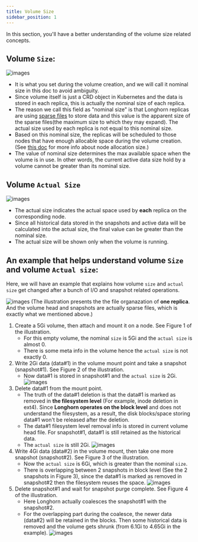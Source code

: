 ```yaml
---
title: Volume Size
sidebar_position: 1
---
```


In this section, you'll have a better understanding of the volume size related concepts.

## Volume `Size`:
![images](/img/screenshots/volumes-and-nodes/volume-size-nominal-size.png)
- It is what you set during the volume creation, and we will call it nominal size in this doc to avoid ambiguity.
- Since volume itself is just a CRD object in Kubernetes and the data is stored in each replica, this is actually the nominal size of each replica.
- The reason we call this field as "nominal size" is that Longhorn replicas are using [sparse files](https://wiki.archlinux.org/index.php/Sparse_file) to store data and this value is the apparent size of the sparse files(the maximum size to which they may expand). The actual size used by each replica is not equal to this nominal size.
- Based on this nominal size, the replicas will be scheduled to those nodes that have enough allocable space during the volume creation. (See [this doc](../node-space-usage) for more info about node allocation size.)
- The value of nominal size determines the max available space when the volume is in use. In other words, the current active data size hold by a volume cannot be greater than its nominal size.

## Volume `Actual Size`
![images](/img/screenshots/volumes-and-nodes/volume-size-actual-size.png)
- The actual size indicates the actual space used by **each** replica on the corresponding node.
- Since all historical data stored in the snapshots and active data will be calculated into the actual size, the final value can be greater than the nominal size.
- The actual size will be shown only when the volume is running.

## An example that helps understand volume `Size` and volume `Actual size`:

Here, we will have an example that explains how volume `size` and `actual size` get changed after a bunch of I/O and snapshot related operations.

![images](/img/screenshots/volumes-and-nodes/volume-size-example-0.png)
(The illustration presents the the file organazation of **one replica**. And the volume head and snapshots are actually sparse files, which is exactly what we mentioned above.)

1. Create a 5Gi volume, then attach and mount it on a node. See Figure 1 of the illustration.
    - For this empty volume, the nominal `size` is 5Gi and the `actual size` is almost 0.
    - There is some meta info in the volume hence the `actual size` is not exactly 0.
2. Write 2Gi data (data#1) in the volume mount point and take a snapshot (snapshot#1). See Figure 2 of the illustration.
    - Now data#1 is stored in snapshot#1 and the `actual size` is 2Gi.
![images](/img/screenshots/volumes-and-nodes/volume-size-example-1.png)
3. Delete data#1 from the mount point.
    - The truth of the data#1 deletion is that the data#1 is marked as removed in **the filesystem level** (For example, inode deletion in ext4). Since **Longhorn operates on the block level** and does not understand the filesystem, as a result, the disk blocks/space storing data#1 won't be released after the deletion.
    - The data#1 filesystem level removal info is stored in current volume head file. For snapshot#1, data#1 is still retained as the historical data.
    - The `actual size` is still 2Gi.
![images](/img/screenshots/volumes-and-nodes/volume-size-example-2.png)
4. Write 4Gi data (data#2) in the volume mount, then take one more snapshot (snapshot#2). See Figure 3 of the illustration.
    - Now the `actual size` is 6Gi, which is greater than the nominal `size`.
    - There is overlapping between 2 snapshots in block level (See the 2 snapshots in Figure 3), since the data#1 is marked as removed in snapshot#2 then the filesystem reuses the space.
![images](/img/screenshots/volumes-and-nodes/volume-size-example-3.png)
5. Delete snapshot#1 and wait for snapshot purge complete. See Figure 4 of the illustration.
    - Here Longhorn actually coalesces the snapshot#1 with the snapshot#2.
    - For the overlapping part during the coalesce, the newer data (data#2) will be retained in the blocks. Then some historical data is removed and the volume gets shrunk (from 6.1Gi to 4.65Gi in the example).
![images](/img/screenshots/volumes-and-nodes/volume-size-example-4.png)

